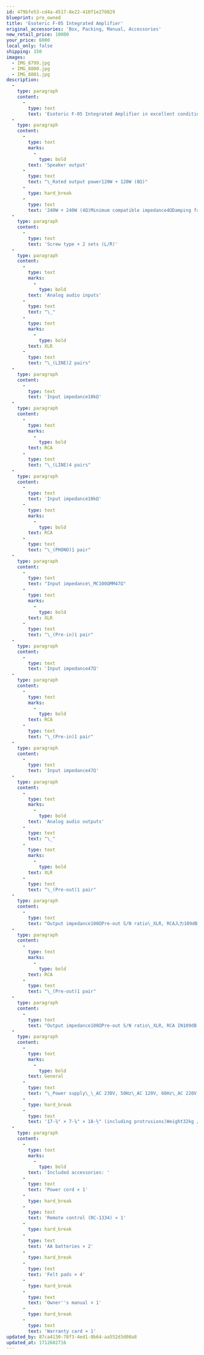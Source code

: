 ```yaml
---
id: 479bfe53-cd4a-4517-8e22-410f1e270829
blueprint: pre_owned
title: 'Esoteric F-05 Integrated Amplifier'
original_accessories: 'Box, Packing, Manual, Accessories'
new_retail_price: 10000
your_price: 6000
local_only: false
shipping: 150
images:
  - IMG_8799.jpg
  - IMG_8800.jpg
  - IMG_8801.jpg
description:
  -
    type: paragraph
    content:
      -
        type: text
        text: 'Esoteric F-05 Integrated Amplifier in excellent condition with original box, packing and accessories. Unit sold as new for $10,000.00. '
  -
    type: paragraph
    content:
      -
        type: text
        marks:
          -
            type: bold
        text: 'Speaker output'
      -
        type: text
        text: "\_Rated output power120W + 120W (8Ω)"
      -
        type: hard_break
      -
        type: text
        text: '240W + 240W (4Ω)Minimum compatible impedance4ΩDamping factor370Speaker terminals'
  -
    type: paragraph
    content:
      -
        type: text
        text: 'Screw type × 2 sets (L/R)'
  -
    type: paragraph
    content:
      -
        type: text
        marks:
          -
            type: bold
        text: 'Analog audio inputs'
      -
        type: text
        text: "\_"
      -
        type: text
        marks:
          -
            type: bold
        text: XLR
      -
        type: text
        text: "\_(LINE)2 pairs"
  -
    type: paragraph
    content:
      -
        type: text
        text: 'Input impedance10kΩ'
  -
    type: paragraph
    content:
      -
        type: text
        marks:
          -
            type: bold
        text: RCA
      -
        type: text
        text: "\_(LINE)4 pairs"
  -
    type: paragraph
    content:
      -
        type: text
        text: 'Input impedance10kΩ'
      -
        type: text
        marks:
          -
            type: bold
        text: RCA
      -
        type: text
        text: "\_(PHONO)1 pair"
  -
    type: paragraph
    content:
      -
        type: text
        text: "Input impedance\_MC100ΩMM47Ω"
      -
        type: text
        marks:
          -
            type: bold
        text: XLR
      -
        type: text
        text: "\_(Pre-in)1 pair"
  -
    type: paragraph
    content:
      -
        type: text
        text: 'Input impedance47Ω'
  -
    type: paragraph
    content:
      -
        type: text
        marks:
          -
            type: bold
        text: RCA
      -
        type: text
        text: "\_(Pre-in)1 pair"
  -
    type: paragraph
    content:
      -
        type: text
        text: 'Input impedance47Ω'
  -
    type: paragraph
    content:
      -
        type: text
        marks:
          -
            type: bold
        text: 'Analog audio outputs'
      -
        type: text
        text: "\_"
      -
        type: text
        marks:
          -
            type: bold
        text: XLR
      -
        type: text
        text: "\_(Pre-out)1 pair"
  -
    type: paragraph
    content:
      -
        type: text
        text: "Output impedance100ΩPre-out S/N ratio\_XLR, RCA入力109dB (1V出力時)PHONO MC IN75dB (1V output)PHONO MM IN93dB (1V output)"
  -
    type: paragraph
    content:
      -
        type: text
        marks:
          -
            type: bold
        text: RCA
      -
        type: text
        text: "\_(Pre-out)1 pair"
  -
    type: paragraph
    content:
      -
        type: text
        text: "Output impedance100ΩPre-out S/N ratio\_XLR, RCA IN109dB (1V output)PHONO MC IN75dB (1V output)PHONO MM IN93dB (1V output)"
  -
    type: paragraph
    content:
      -
        type: text
        marks:
          -
            type: bold
        text: General
      -
        type: text
        text: "\_Power supply\_\_AC 230V, 50Hz\_AC 120V, 60Hz\_AC 220V, 60HzPower consumption\_AC 230V, 50Hz version380W (no signal: 68W)AC 120V, 60Hz version320W (no signal: 68W)External dimensions\_(W×H×D)445 × 191 × 468mm"
      -
        type: hard_break
      -
        type: text
        text: '17-⅝" × 7-⅝" × 18-½" (including protrusions)Weight32kg / 70-⅝ lb'
  -
    type: paragraph
    content:
      -
        type: text
        marks:
          -
            type: bold
        text: 'Included accessories: '
      -
        type: text
        text: 'Power cord × 1'
      -
        type: hard_break
      -
        type: text
        text: 'Remote control (RC-1334) × 1'
      -
        type: hard_break
      -
        type: text
        text: 'AA batteries × 2'
      -
        type: hard_break
      -
        type: text
        text: 'Felt pads × 4'
      -
        type: hard_break
      -
        type: text
        text: 'Owner''s manual × 1'
      -
        type: hard_break
      -
        type: text
        text: 'Warranty card × 1'
updated_by: 87ca4130-78f3-4ed1-8b64-aa552d3d08a8
updated_at: 1712682716
---
```

